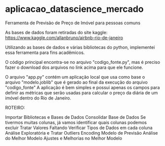 # aplicacao_datascience_mercado
Ferramenta de Previsão de Preço de Imóvel para pessoas comuns

As bases de dados foram retiradas do site kaggle: https://www.kaggle.com/allanbruno/airbnb-rio-de-janeiro

Utilizando as bases de dados e várias bibliotecas do python, implementei essa ferramenta para fins acadêmicos.

O código principal encontra-se no arquivo "codigo_fonte.py", mas é preciso fazer o download dos arquivos no link acima para que ele funcione.

O arquivo "app.py" contém um aplicação local que usa como base o arquivo "modelo.joblib" que é gerado ao final da execução do arquivo "codigo_fonte"
A aplicação é bem simples e possui apenas os campos para definir as métricas que serão usadas para calcular o preço da diária de um imóvel dentro do Rio de Janeiro.

ROTEIRO:

Importar Bibliotecas e Bases de Dados
Consolidar Base de Dados
Se tivermos muitas colunas, já vamos identificar quais colunas podemos excluir
Tratar Valores Faltando
Verificar Tipos de Dados em cada coluna
Análise Exploratória e Tratar Outliers
Encoding
Modelo de Previsão
Análise do Melhor Modelo
Ajustes e Melhorias no Melhor Modelo
